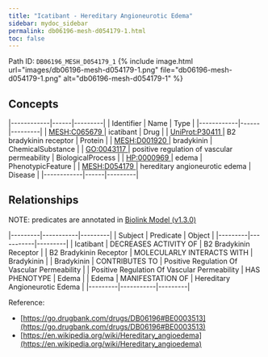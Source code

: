 ```yaml
---
title: "Icatibant - Hereditary Angioneurotic Edema"
sidebar: mydoc_sidebar
permalink: db06196-mesh-d054179-1.html
toc: false 
---
```



Path ID: `DB06196_MESH_D054179_1`
{% include image.html url="images/db06196-mesh-d054179-1.png" file="db06196-mesh-d054179-1.png" alt="db06196-mesh-d054179-1" %}

## Concepts

|------------|------|---------|
| Identifier | Name | Type    |
|------------|------|---------|
| <a href="https://identifiers.org/MESH:C065679">MESH:C065679 </a> | icatibant | Drug |
| <a href="https://identifiers.org/UniProt:P30411">UniProt:P30411 </a> | B2 bradykinin receptor | Protein |
| <a href="https://identifiers.org/MESH:D001920">MESH:D001920 </a> | bradykinin | ChemicalSubstance |
| <a href="https://identifiers.org/GO:0043117">GO:0043117 </a> | positive regulation of vascular permeability | BiologicalProcess |
| <a href="https://identifiers.org/HP:0000969">HP:0000969 </a> | edema | PhenotypicFeature |
| <a href="https://identifiers.org/MESH:D054179">MESH:D054179 </a> | hereditary angioneurotic edema | Disease |
|------------|------|---------|

## Relationships


NOTE: predicates are annotated in <a href="https://github.com/biolink/biolink-model/releases/tag/v1.3.0">Biolink Model (v1.3.0)</a>

|---------|-----------|---------|
| Subject | Predicate | Object  |
|---------|-----------|---------|
| Icatibant | DECREASES ACTIVITY OF | B2 Bradykinin Receptor |
| B2 Bradykinin Receptor | MOLECULARLY INTERACTS WITH | Bradykinin |
| Bradykinin | CONTRIBUTES TO | Positive Regulation Of Vascular Permeability |
| Positive Regulation Of Vascular Permeability | HAS PHENOTYPE | Edema |
| Edema | MANIFESTATION OF | Hereditary Angioneurotic Edema |
|---------|-----------|---------|

Reference: 
  - [https://go.drugbank.com/drugs/DB06196#BE0003513](https://go.drugbank.com/drugs/DB06196#BE0003513)
  - [https://en.wikipedia.org/wiki/Hereditary_angioedema](https://en.wikipedia.org/wiki/Hereditary_angioedema)
